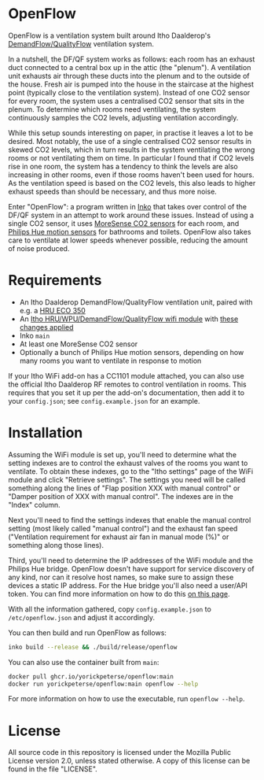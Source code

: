 # OpenFlow

OpenFlow is a ventilation system built around Itho Daalderop's
[DemandFlow/QualityFlow](https://www.ithodaalderop.nl/nl-NL/professional/productoverzicht/a04_03_01)
ventilation system.

In a nutshell, the DF/QF system works as follows: each room has an exhaust duct
connected to a central box up in the attic (the "plenum"). A ventilation unit
exhausts air through these ducts into the plenum and to the outside of the
house. Fresh air is pumped into the house in the staircase at the highest point
(typically close to the ventilation system). Instead of one CO2 sensor for every
room, the system uses a centralised CO2 sensor that sits in the plenum. To
determine which rooms need ventilating, the system continuously samples the CO2
levels, adjusting ventilation accordingly.

While this setup sounds interesting on paper, in practise it leaves a lot to be
desired. Most notably, the use of a single centralised CO2 sensor results in
skewed CO2 levels, which in turn results in the system ventilating the wrong
rooms or not ventilating them on time. In particular I found that if CO2 levels
rise in one room, the system has a tendency to think the levels are also
increasing in other rooms, even if those rooms haven't been used for hours. As
the ventilation speed is based on the CO2 levels, this also leads to higher
exhaust speeds than should be necessary, and thus more noise.

Enter "OpenFlow": a program written in [Inko](https://inko-lang.org/) that takes
over control of the DF/QF system in an attempt to work around these issues.
Instead of using a single CO2 sensor, it uses [MoreSense CO2
sensors](https://moresense-nl.com/MoreSense-MS-02/index.php/) for each room, and
[Philips Hue motion
sensors](https://www.philips-hue.com/en-us/p/hue-motion-sensor/046677570972) for
bathrooms and toilets. OpenFlow also takes care to ventilate at lower speeds
whenever possible, reducing the amount of noise produced.

# Requirements

- An Itho Daalderop DemandFlow/QualityFlow ventilation unit, paired with e.g. a
  [HRU ECO 350](https://www.ithodaalderop.nl/nl-NL/consument/productoverzicht/a04_02_01_03)
- An [Itho HRU/WPU/DemandFlow/QualityFlow wifi
  module](https://www.nrgwatch.nl/product/itho-non-cve-wifi-module/) with [these
  changes applied](https://github.com/arjenhiemstra/ithowifi/pull/144)
- Inko `main`
- At least one MoreSense CO2 sensor
- Optionally a bunch of Philips Hue motion sensors, depending on how many rooms
  you want to ventilate in response to motion

If your Itho WiFi add-on has a CC1101 module attached, you can also use the
official Itho Daalderop RF remotes to control ventilation in rooms. This
requires that you set it up per the add-on's documentation, then add it to your
`config.json`; see `config.example.json` for an example.

# Installation

Assuming the WiFi module is set up, you'll need to determine what the setting
indexes are to control the exhaust valves of the rooms you want to ventilate. To
obtain these indexes, go to the "Itho settings" page of the WiFi module and
click "Retrieve settings". The settings you need will be called something along
the lines of "Flap position XXX with manual control" or "Damper position of XXX
with manual control". The indexes are in the "Index" column.

Next you'll need to find the settings indexes that enable the manual control
setting (most likely called "manual control") and the exhaust fan speed
("Ventilation requirement for exhaust air fan in manual mode (%)" or something
along those lines).

Third, you'll need to determine the IP addresses of the WiFi module and the
Philips Hue bridge. OpenFlow doesn't have support for service discovery of any
kind, nor can it resolve host names, so make sure to assign these devices a
static IP address. For the Hue bridge you'll also need a user/API token. You can
find more information on how to do this [on this
page](https://developers.meethue.com/develop/get-started-2/).

With all the information gathered, copy `config.example.json` to
`/etc/openflow.json` and adjust it accordingly.

You can then build and run OpenFlow as follows:

```bash
inko build --release && ./build/release/openflow
```

You can also use the container built from `main`:

```bash
docker pull ghcr.io/yorickpeterse/openflow:main
docker run yorickpeterse/openflow:main openflow --help
```

For more information on how to use the executable, run `openflow --help`.

# License

All source code in this repository is licensed under the Mozilla Public License
version 2.0, unless stated otherwise. A copy of this license can be found in the
file "LICENSE".
